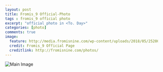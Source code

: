 ```yaml
---
layout: post
title: Fromis_9 Official-Photo
tags : fromis_9 official photo
excerpt: "official photo in <To. Day>"
categories: [photo]
comments: true
image:
  feature: http://media.fromisnine.com/wp-content/uploads/2018/05/25200607/fromis_9_Official-Photo.jpg
  credit: Fromis_9 Official Page
  creditlink: http://fromisnine.com/photos/
---
```



![Main Image](http://media.fromisnine.com/wp-content/uploads/2018/05/25200607/fromis_9_Official-Photo.jpg)

